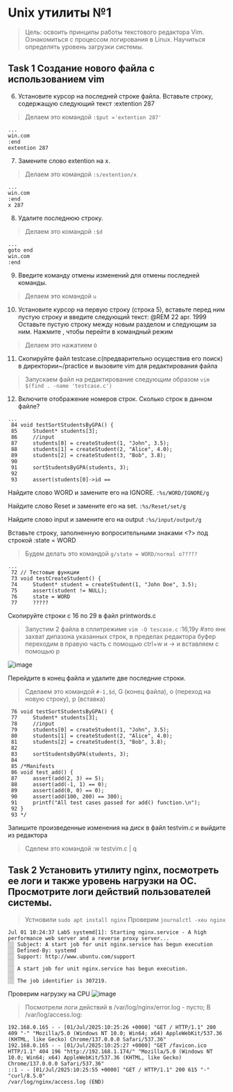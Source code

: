  # Unix утилиты №1
> Цель: освоить принципы работы текстового редактора Vim. Ознакомиться с
процессом логирования в Linux. Научиться определять уровень загрузки
системы.

## Task 1 Создание нового файла с использованием vim
6. Установите курсор на последней строке файла. Вставьте строку, содержащую
следующий текст :extention 287
> Делаем это командой `:$put ='extention 287'`
```
...
win.com
:end
extention 287
```
7. Замените слово extention на x.
> Делаем это командой `:s/extention/x `
```
...
win.com
:end
x 287
```
8. Удалите последнюю строку.
> Делаем это командой `:$d`
```
...
goto end
win.com
:end
```
9. Введите команду отмены изменений для отмены последней команды.
> Делаем это командой `u`

10. Установите курсор на первую строку (строка 5), вставьте перед ним пустую
строку и введите следующий текст:
@REM 22 apr. 1999
Оставьте пустую строку между новым разделом и следующим за ним. Нажмите
<ESC>, чтобы перейти в командный режим
> Делаем это нажатием `O`

11. Скопируйте файл testcase.c(предварительно осуществив его поиск) в
директории~/practice и вызовите vim для редактирования файла
> Запускаем файл на редактирование следующим образом `vim $(find . -name 'testcase.c')`

12. Включите отображение номеров строк. Сколько строк в данном файле?
```
...
 84 void testSortStudentsByGPA() {
 85     Student* students[3];
 86     //input
 87     students[0] = createStudent(1, "John", 3.5);
 88     students[1] = createStudent(2, "Alice", 4.0);
 89     students[2] = createStudent(3, "Bob", 3.8);
 90
 91     sortStudentsByGPA(students, 3);
 92
 93     assert(students[0]->id ==
```
Найдите слово WORD и замените его на IGNORE.  `:%s/WORD/IGNORE/g`

Найдите слово Reset и замените его на set.    `:%s/Reset/set/g`

Найдите слово input и замените его на output  `:%s/input/output/g`

Вставьте строку, заполненную вопросительными знаками <?> под строкой :state
= WORD 
> Будем делать это командой `g/state = WORD/normal o?????`
```
...
 72 // Тестовые функции
 73 void testCreateStudent() {
 74     Student* student = createStudent(1, "John Doe", 3.5);
 75     assert(student != NULL);
 76     state = WORD
 77     ?????

```
Скопируйте строки с 16 по 29 в файл printwords.c
> Запустим 2 файла в сплитрежиме `vim -O tescase.c`
> :16,19y  #это янк захват дипазона указанных строк, в пределах редактора буфер
> переходим в правую часть с помощью ctrl+w и -> и вставляем с помощью р
> 
![image](https://github.com/user-attachments/assets/d8c2ebca-5df7-4ce6-9ebc-086fa1dc6fff)

Перейдите в конец файла и удалите две последние строки.
> Сделаем это командой `#-1,$d`, G (конец файла), o (переход на новую строку), p (вставка)
```
 76 void testSortStudentsByGPA() {
 77     Student* students[3];
 78     //input
 79     students[0] = createStudent(1, "John", 3.5);
 80     students[1] = createStudent(2, "Alice", 4.0);
 81     students[2] = createStudent(3, "Bob", 3.8);
 82
 83     sortStudentsByGPA(students, 3);
 84
 85 /*Manifests
 86 void test_add() {
 87     assert(add(2, 3) == 5);
 88     assert(add(-1, 1) == 0);
 89     assert(add(0, 0) == 0);
 90     assert(add(100, 200) == 300);
 91     printf("All test cases passed for add() function.\n");
 92 }
 93 */ 
```
Запишите произведенные изменения на диск в файл testvim.c и выйдите из
редактора
> Сделем это командой :w testvim.c | q

## Task 2 Установить утилиту nginx, посмотреть ее логи и также уровень нагрузки на ОС. Просмотрите логи действий пользователей системы.
> Устновили `sudo apt install nginx`
> Проверим `journalctl -xeu nginx`
```
Jul 01 10:24:37 Lab5 systemd[1]: Starting nginx.service - A high performance web server and a reverse proxy server...
░░ Subject: A start job for unit nginx.service has begun execution
░░ Defined-By: systemd
░░ Support: http://www.ubuntu.com/support
░░
░░ A start job for unit nginx.service has begun execution.
░░
░░ The job identifier is 307219.
```
Проверим нагрузку на CPU
![image](https://github.com/user-attachments/assets/bf828115-a8a1-454a-88e2-a135a483bd64)

> Посмотрели логи действий в /var/log/nginx/error.log - пусто; В /var/log/access.log:
```
192.168.0.165 - - [01/Jul/2025:10:25:26 +0000] "GET / HTTP/1.1" 200 409 "-" "Mozilla/5.0 (Windows NT 10.0; Win64; x64) AppleWebKit/537.36 (KHTML, like Gecko) Chrome/137.0.0.0 Safari/537.36"
192.168.0.165 - - [01/Jul/2025:10:25:27 +0000] "GET /favicon.ico HTTP/1.1" 404 196 "http://192.168.1.174/" "Mozilla/5.0 (Windows NT 10.0; Win64; x64) AppleWebKit/537.36 (KHTML, like Gecko) Chrome/137.0.0.0 Safari/537.36"
::1 - - [01/Jul/2025:10:25:55 +0000] "GET / HTTP/1.1" 200 615 "-" "curl/8.5.0"
/var/log/nginx/access.log (END)
```


